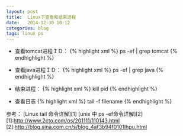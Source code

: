 ```yaml
---
layout: post
title:  Linux下查看和结束进程
date:   2014-12-30 10:12
categories: blog
tags: linux ps
---
```

- 查看tomcat进程ＩＤ：
{% highlight xml %}
ps -ef | grep tomcat
{% endhighlight %}

- 查看java进程ＩＤ：
{% highlight xml %}
ps -ef | grep java
{% endhighlight %}


- 结束进程：
{% highlight xml %}
kill pid
{% endhighlight %}

- 查看日志
{% highlight xml %}
tail -f filename
{% endhighlight %}

参考：
[Linux tail 命令详解][1]
[unix 中 ps -ef命令详解][2]
[1]:http://www.2cto.com/os/201111/110143.html
[2]:http://blog.sina.com.cn/s/blog_4af3b94f0101lhpu.html